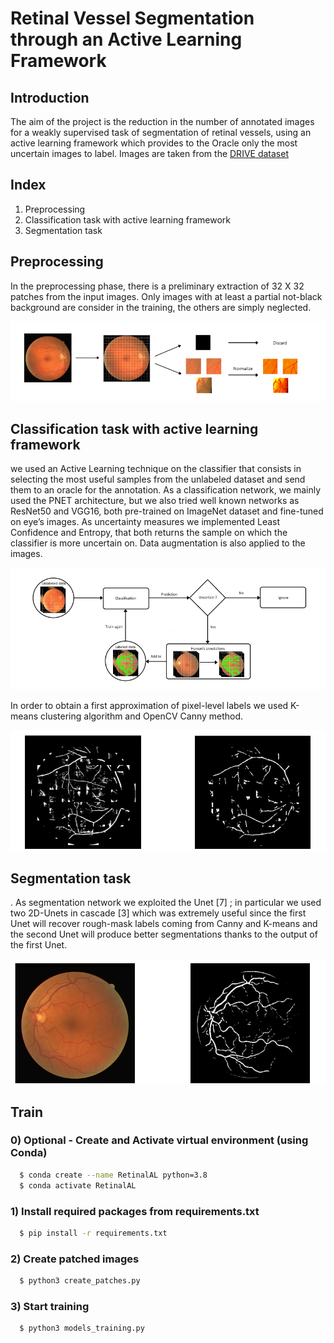 # Retinal Vessel Segmentation through an Active Learning Framework

## Introduction
The aim of the project is the reduction in the number of annotated images for a weakly supervised task of segmentation of retinal vessels, using an active learning framework which provides to the Oracle only the most uncertain images to label.
Images are taken from the [DRIVE dataset](https://paperswithcode.com/dataset/drive)

## Index
1. Preprocessing
2. Classification task with active learning framework
3. Segmentation task

## Preprocessing 
In the preprocessing phase, there is a preliminary extraction of 32 X 32 patches from the input images. Only images with at least a partial not-black background are consider in the training, the others are simply neglected.
<p align="center">
  <img src="imgs/metodo.png" alt="Image of preprocessing"/>
</p> 

## Classification task with active learning framework
we used an Active Learning technique on the classifier that consists in selecting the most useful samples from the unlabeled dataset and send them to an oracle for the annotation.
As a classification network, we mainly used the PNET architecture, but we also tried well known networks as ResNet50 and VGG16, both pre-trained on ImageNet dataset and fine-tuned on eye’s images.
As uncertainty measures we implemented Least Confidence and Entropy, that both returns the sample on which the classifier
is more uncertain on.
Data augmentation is also applied to the images.
<p align="center">
  <img src="imgs/rete.png" alt="Image of classification"/>
</p> 

In order to obtain a first approximation of pixel-level labels we used K-means clustering algorithm and OpenCV Canny method.
<p align="center">
  <img src="imgs/kmeans_canny.png" alt="Image of output from kmeans and Canny"/>
</p> 

## Segmentation task
. As segmentation network we exploited the Unet [7] ;
in particular we used two 2D-Unets in cascade [3] which was extremely useful since the first Unet will recover rough-mask
labels coming from Canny and K-means and the second Unet will produce better segmentations thanks to the output of the
first Unet.

<p align="center">
  <img src="imgs/output.png" alt="Image of output from kmeans and Canny"/>
</p> 

## Train

### 0) Optional - Create and Activate virtual environment (using Conda)
```bash
  $ conda create --name RetinalAL python=3.8
  $ conda activate RetinalAL
```

### 1) Install required packages from requirements.txt
```bash
  $ pip install -r requirements.txt
```

### 2) Create patched images
```bash
  $ python3 create_patches.py
```

### 3) Start training
```bash
  $ python3 models_training.py
```
